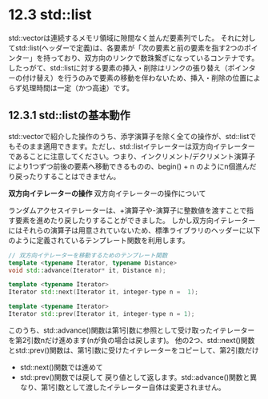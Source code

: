 # 12.3 std::list
std::vectorは連続するメモリ領域に隙間なく並んだ要素列でした。
それに対してstd::list(<list>ヘッダーで定義)は、各要素が「次の要素と前の要素を指す2つのポインター」を持っており、双方向のリンクで数珠繋ぎになっているコンテナです。
したっがて、std::listに対する要素の挿入・削除はリンクの張り替え（ポインターの付け替え）を行うのみで要素の移動を伴わないため、挿入・削除の位置によらず処理時間は一定（かつ高速）です。

## 12.3.1 std::listの基本動作
std::vectorで紹介した操作のうち、添字演算子を除く全ての操作が、std::listでもそのまま適用できます。ただし、std::listイテレーターは双方向イテレーターであることに注意してください。つまり、インクリメント/デクリメント演算子により1つずつ前後の要素へ移動できるものの、begin() + n のようにn個進んだり戻ったりすることはできません。

**双方向イテレーターの操作**
双方向イテレーターの操作について

ランダムアクセスイテレーターは、+演算子や-演算子に整数値を渡すことで指す要素を進めたり戻したりすることができました。
しかし双方向イテレーターにはそれらの演算子は用意されていないため、標準ライブラリの<iterator>ヘッダーに以下のように定義されているテンプレート関数を利用します。

```C++
// 双方向イテレーターを移動するためのテンプレート関数
template <typename Iterator, typename Distance>
void std::advance(Iterator* it, Distance n);

template <typename Iterator>
Iterator std::next(Iterator it, integer-type n =  1);

template <typename Iterator>
Iterator std::prev(Iterator it, integer-type n = 1);
```

このうち、std::advance()関数は第1引数に参照として受け取ったイテレーターを第2引数nだけ進めます(nが負の場合は戻します)。
他の2つ、std::next()関数とstd::prev()関数は、第1引数に受けたイテレーターをコピーして、第2引数だけ
- std::next()関数では進めて
- std::prev()関数では戻して
戻り値として返します。std::advance()関数と異なり、第1引数として渡したイテレーター自体は変更されません。
